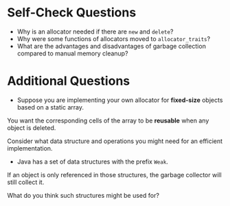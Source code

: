# Self-Check Questions

- Why is an allocator needed if there are `new` and `delete`?
- Why were some functions of allocators moved to `allocator_traits`?
- What are the advantages and disadvantages of garbage collection compared to manual memory cleanup?

# Additional Questions

- Suppose you are implementing your own allocator for **fixed-size** objects based on a static array.

You want the corresponding cells of the array to be **reusable** when any object is deleted.

Consider what data structure and operations you might need for an efficient implementation.

- Java has a set of data structures with the prefix `Weak`.

If an object is only referenced in those structures, the garbage collector will still collect it.

What do you think such structures might be used for?